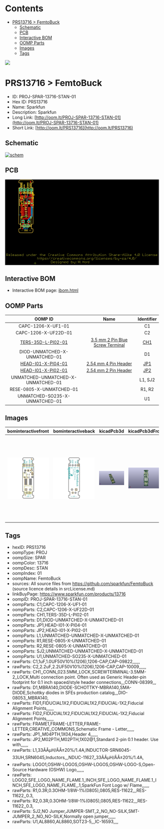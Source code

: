 



Contents
========

* [PRS13716 > FemtoBuck](#prs13716--femtobuck)
	* [Schematic](#schematic)
	* [PCB](#pcb)
	* [Interactive BOM](#interactive-bom)
	* [OOMP Parts](#oomp-parts)
	* [Images](#images)
	* [Tags](#tags)
  
![][im]
# PRS13716 > FemtoBuck

- ID: PROJ-SPAR-13716-STAN-01
- Hex ID: PRS13716
- Name: Sparkfun
- Description: Sparkfun
- Long Link: [http://oom.lt/PROJ-SPAR-13716-STAN-01](http://oom.lt/PROJ-SPAR-13716-STAN-01)
- Short Link: [http://oom.lt/PRS13716](http://oom.lt/PRS13716)

## Schematic
  
[![schem](eagleSchemImage.png)](eagleSchemImage.png)
## PCB
  
[![pcb](eagleImage.png)](eagleImage.png)
## Interactive BOM

- Interactive BOM page: [ibom.html](https://htmlpreview.github.io/?https://github.com/oomlout/oomlout_OOMP_projects/blob/main/PROJ-SPAR-13716-STAN-01/kicad/bom/ibom.html)

## OOMP Parts
  

|OOMP ID|Name|Identifier|
| :---: | :---: | :---: |
|CAPC-1206-X-UF1-01||C1|
|CAPC-1206-X-UF22D-01||C2|
|[TERS-35D-L-PI02-01](https://github.com/oomlout/oomlout_OOMP_parts/tree/main/TERS-35D-L-PI02-01/)|[3.5 mm 2 Pin Blue Screw Terminal](https://github.com/oomlout/oomlout_OOMP_parts/tree/main/TERS-35D-L-PI02-01/)|[CH1](https://github.com/oomlout/oomlout_OOMP_parts/tree/main/TERS-35D-L-PI02-01/)|
|DIOD-UNMATCHED-X-UNMATCHED-01||D1|
|[HEAD-I01-X-PI04-01](https://github.com/oomlout/oomlout_OOMP_parts/tree/main/HEAD-I01-X-PI04-01/)|[2.54 mm 4 Pin Header](https://github.com/oomlout/oomlout_OOMP_parts/tree/main/HEAD-I01-X-PI04-01/)|[JP1](https://github.com/oomlout/oomlout_OOMP_parts/tree/main/HEAD-I01-X-PI04-01/)|
|[HEAD-I01-X-PI02-01](https://github.com/oomlout/oomlout_OOMP_parts/tree/main/HEAD-I01-X-PI02-01/)|[2.54 mm 2 Pin Header](https://github.com/oomlout/oomlout_OOMP_parts/tree/main/HEAD-I01-X-PI02-01/)|[JP2](https://github.com/oomlout/oomlout_OOMP_parts/tree/main/HEAD-I01-X-PI02-01/)|
|UNMATCHED-UNMATCHED-X-UNMATCHED-01||L1, SJ2|
|RESE-0805-X-UNMATCHED-01||R1, R2|
|UNMATCHED-SO235-X-UNMATCHED-01||U1|

## Images
  
  

|bominteractivefront|bominteractiveback|kicadPcb3d|kicadPcb3dFront|kicadPcb3dBack|kicadSchem|eagleImage|eagleSchemImage|pcbdraw|pcbdrawback|
| :---: | :---: | :---: | :---: | :---: | :---: | :---: | :---: | :---: | :---: |
|[![bominteractivefront](bomFront_140.png)](bomFront.png)|[![bominteractiveback](bomBack_140.png)](bomBack.png)|[![kicadPcb3d](kicadPcb3d_140.png)](kicadPcb3d.png)|[![kicadPcb3dFront](kicadPcb3dFront_140.png)](kicadPcb3dFront.png)|[![kicadPcb3dBack](kicadPcb3dBack_140.png)](kicadPcb3dBack.png)|[![kicadSchem](kicadSchem_140.png)](kicadSchem.png)|[![eagleImage](eagleImage_140.png)](eagleImage.png)|[![eagleSchemImage](eagleSchemImage_140.png)](eagleSchemImage.png)|[![pcbdraw](pcbdraw_140.png)](pcbdraw.png)|[![pcbdrawback](pcbdrawBack_140.png)](pcbdrawBack.png)|

## Tags

- hexID: PRS13716
- oompType: PROJ
- oompSize: SPAR
- oompColor: 13716
- oompDesc: STAN
- oompIndex: 01
- oompName: FemtoBuck
- sources: All source files from https://github.com/sparkfun/FemtoBuck (source licence details in srcLicense.md)
- linkBuyPage: https://www.sparkfun.com/products/13716
- oompID: PROJ-SPAR-13716-STAN-01
- oompParts: C1,CAPC-1206-X-UF1-01
- oompParts: C2,CAPC-1206-X-UF22D-01
- oompParts: CH1,TERS-35D-L-PI02-01
- oompParts: D1,DIOD-UNMATCHED-X-UNMATCHED-01
- oompParts: JP1,HEAD-I01-X-PI04-01
- oompParts: JP2,HEAD-I01-X-PI02-01
- oompParts: L1,UNMATCHED-UNMATCHED-X-UNMATCHED-01
- oompParts: R1,RESE-0805-X-UNMATCHED-01
- oompParts: R2,RESE-0805-X-UNMATCHED-01
- oompParts: SJ2,UNMATCHED-UNMATCHED-X-UNMATCHED-01
- oompParts: U1,UNMATCHED-SO235-X-UNMATCHED-01
- rawParts: C1,1uF,1.0UF50V10%(1206),1206-CAP,CAP-09822,,,,,,
- rawParts: C2,2.2uF,2.2UF50V10%(1206),1206-CAP,CAP-10009,,,,,,
- rawParts: CH1,,CONN_023.5MM_LOCK,SCREWTERMINAL-3.5MM-2_LOCK,Multi connection point. Often used as Generic Header-pin footprint for 0.1 inch spaced/style header connections,,,CONN-08399,,,
- rawParts: D1,MBRA140,DIODE-SCHOTTKY-MBRA140,SMA-DIODE,Schottky diodes in SFEs production catalog,,,DIO-08053,,MBRA140,
- rawParts: FID1,FIDUCIAL1X2,FIDUCIAL1X2,FIDUCIAL-1X2,Fiducial Alignment Points,,,,,,
- rawParts: FID2,FIDUCIAL1X2,FIDUCIAL1X2,FIDUCIAL-1X2,Fiducial Alignment Points,,,,,,
- rawParts: FRAME1,FRAME-LETTER,FRAME-LETTER,CREATIVE_COMMONS,Schematic Frame - Letter,,,,,,
- rawParts: JP1,,M04PTH,1X04,Header 4,,,,,,
- rawParts: JP2,M02PTH,M02PTH,1X02@1,Standard 2-pin 0.1 header. Use with,,,,,,
- rawParts: L1,33ÃÂµH/ÃÂ±20%/1.4A,INDUCTOR-SRN6045-33UH,SRN6045,Inductors,,,NDUC-11627,,33ÃÂµH/ÃÂ±20%/1.4A,
- rawParts: LOGO1,OSHW-LOGOS,OSHW-LOGOS,OSHW-LOGO-S,Open-Source Hardware (OSHW) Logo,,,,,,
- rawParts: LOGO2,SFE_LOGO_NAME_FLAME.1_INCH,SFE_LOGO_NAME_FLAME.1_INCH,SFE_LOGO_NAME_FLAME_.1,SparkFun Font Logo w/ Flame,,,,,,
- rawParts: R1,0.3R,0.3OHM-1/8W-1%(0805),0805,RES-11622,,,RES-11622,,0.3,
- rawParts: R2,0.3R,0.3OHM-1/8W-1%(0805),0805,RES-11622,,,RES-11622,,0.3,
- rawParts: SJ2,NO Jumper,JUMPER-SMT_2_NO_NO-SILK,SMT-JUMPER_2_NO_NO-SILK,Normally open jumper,,,,,,
- rawParts: U1,AL8860,AL8860,SOT23-5,,,IC-16593,,,,



[im]: kicadPcb3d_450.png
